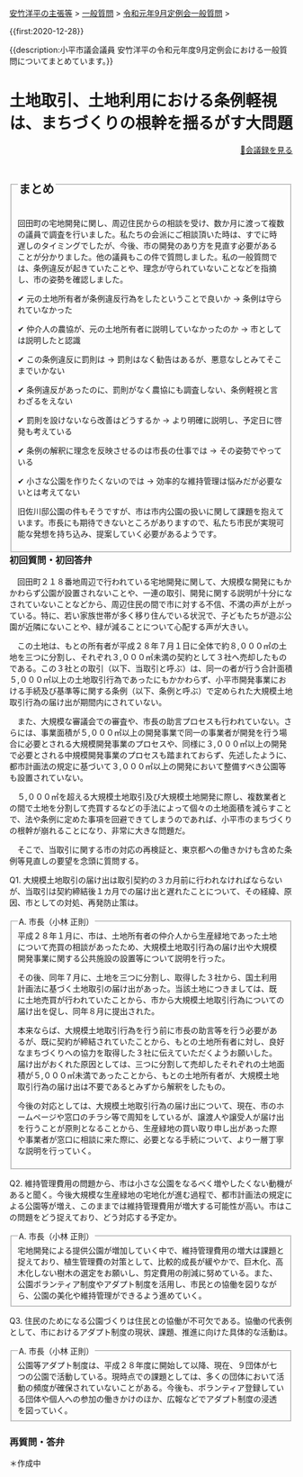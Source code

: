 <p class="breadcrumbs"><a href="../../../index.md">安竹洋平の主張等</a> > <a href="../../index.md">一般質問</a> > <a href="./index.md">令和元年9月定例会一般質問</a> > 

{{first:2020-12-28}}

{{description:小平市議会議員 安竹洋平の令和元年度9月定例会における一般質問についてまとめています。}}

<style type="text/css">
h4 {
  text-decoration: underline;
}
</style>

# 土地取引、土地利用における条例軽視は、まちづくりの根幹を揺るがす大問題

<p style="text-align:right"><a href="https://ssp.kaigiroku.net/tenant/kodaira/SpMinuteView.html?council_id=1078&schedule_id=17&minute_id=169&is_search=true">📄会議録を見る</a></p>

<fieldset class="point">
  <legend>
    <h2 class="point"> まとめ </h2>
  </legend>
  <p class="point">回田町の宅地開発に関し、周辺住民からの相談を受け、数か月に渡って複数の議員で調査を行いました。私たちの会派にご相談頂いた時は、すでに時遅しのタイミングでしたが、今後、市の開発のあり方を見直す必要があることが分かりました。他の議員もこの件で質問しました。私の一般質問では、条例違反が起きていたことや、理念が守られていないことなどを指摘し、市の姿勢を確認しました。</p>
  <p class="point">✔ 元の土地所有者が条例違反行為をしたということで良いか<span> → 条例は守られていなかった</span></p>
  <p class="point">✔ 仲介人の農協が、元の土地所有者に説明していなかったのか<span>  → 市としては説明したと認識</span></p>
  <p class="point">✔ この条例違反に罰則は<span>  → 罰則はなく勧告はあるが、悪意なしとみてそこまでいかない</span></p>
  <p class="point">✔ 条例違反があったのに、罰則がなく農協にも調査しない、条例軽視と言わざるをえない</span></p>
  <p class="point">✔ 罰則を設けないなら改善はどうするか<span> → より明確に説明し、予定日に啓発も考えている</span></p>
  <p class="point">✔ 条例の解釈に理念を反映させるのは市長の仕事では<span> → その姿勢でやっている</span></p>
  <p class="point">✔ 小さな公園を作りたくないのでは<span> → 効率的な維持管理は悩みだが必要ないとは考えてない</span></p>
  <p class="point">旧佐川邸公園の件もそうですが、市は市内公園の扱いに関して課題を抱えています。市長にも期待できないところがありますので、私たち市民が実現可能な発想を持ち込み、提案していく必要があるようです。</p>
</fieldset>

<h3 style="margin-top:0"> 初回質問・初回答弁</h3>

<div class="letter">

　回田町２１８番地周辺で行われている宅地開発に関して、大規模な開発にもかかわらず公園が設置されないことや、一連の取引、開発に関する説明が十分になされていないことなどから、周辺住民の間で市に対する不信、不満の声が上がっている。特に、若い家族世帯が多く移り住んでいる状況で、子どもたちが遊ぶ公園が近隣にないことや、緑が減ることについて心配する声が大きい。

　この土地は、もとの所有者が平成２８年７月１日に全体で約８,０００㎡の土地を三つに分割し、それぞれ３,０００㎡未満の契約として３社へ売却したものである。この３社との取引（以下、当取引と呼ぶ）は、同一の者が行う合計面積５,０００㎡以上の土地取引行為であったにもかかわらず、小平市開発事業における手続及び基準等に関する条例（以下、条例と呼ぶ）で定められた大規模土地取引行為の届け出が期間内にされていない。

　また、大規模な審議会での審査や、市長の助言プロセスも行われていない。さらには、事業面積が５,０００㎡以上の開発事業で同一の事業者が開発を行う場合に必要とされる大規模開発事業のプロセスや、同様に３,０００㎡以上の開発で必要とされる中規模開発事業のプロセスも踏まれておらず、先述したように、都市計画法の規定に基づいて３,０００㎡以上の開発において整備すべき公園等も設置されていない。

　５,０００㎡を超える大規模土地取引及び大規模土地開発に際し、複数業者との間で土地を分割して売買するなどの手法によって個々の土地面積を減らすことで、法や条例に定めた事項を回避できてしまうのであれば、小平市のまちづくりの根幹が崩れることになり、非常に大きな問題だ。

　そこで、当取引に関する市の対応の再検証と、東京都への働きかけも含めた条例等見直しの要望を念頭に質問する。


<span class="q-a">Q1.</span> 大規模土地取引の届け出は取引契約の３カ月前に行われなければならないが、当取引は契約締結後１カ月での届け出と遅れたことについて、その経緯、原因、市としての対処、再発防止策は。

<fieldset class="touben">
<legend><span class="q-a">A.</span> 市長（小林 正則）</legend>
平成２８年１月に、市は、土地所有者の仲介人から生産緑地であった土地について売買の相談があったため、大規模土地取引行為の届け出や大規模開発事業に関する公共施設の設置等について説明を行った。

その後、同年７月に、土地を三つに分割し、取得した３社から、国土利用計画法に基づく土地取引の届け出があった。当該土地につきましては、既に土地売買が行われていたことから、市から大規模土地取引行為についての届け出を促し、同年８月に提出された。

本来ならば、大規模土地取引行為を行う前に市長の助言等を行う必要があるが、既に契約が締結されていたことから、もとの土地所有者に対し、良好なまちづくりへの協力を取得した３社に伝えていただくようお願いした。届け出がおくれた原因としては、三つに分割して売却したそれぞれの土地面積が５,０００㎡未満であったことから、もとの土地所有者が、大規模土地取引行為の届け出は不要であるとみずから解釈をしたもの。

今後の対応としては、大規模土地取引行為の届け出について、現在、市のホームページや窓口のチラシ等で周知をしているが、譲渡人や譲受人が届け出を行うことが原則となることから、生産緑地の買い取り申し出があった際や事業者が窓口に相談に来た際に、必要となる手続について、より一層丁寧な説明を行っていく。
</fieldset>

<span class="q-a">Q2.</span> 維持管理費用の問題から、市は小さな公園をなるべく増やしたくない動機があると聞く。今後大規模な生産緑地の宅地化が進む過程で、都市計画法の規定による公園等が増え、このままでは維持管理費用が増大する可能性が高い。市はこの問題をどう捉えており、どう対応する予定か。

<fieldset class="touben">
<legend><span class="q-a">A.</span> 市長（小林 正則）</legend>
宅地開発による提供公園が増加していく中で、維持管理費用の増大は課題と捉えており、植生管理費の対策として、比較的成長が緩やかで、巨木化、高木化しない樹木の選定をお願いし、剪定費用の削減に努めている。また、公園ボランティア制度やアダプト制度を活用し、市民との協働を図りながら、公園の美化や維持管理ができるよう進めていく。
</fieldset>

<span class="q-a">Q3.</span> 住民のためになる公園づくりは住民との協働が不可欠である。協働の代表例として、市におけるアダプト制度の現状、課題、推進に向けた具体的な活動は。
 
<fieldset class="touben">
<legend><span class="q-a">A.</span> 市長（小林 正則）</legend>
公園等アダプト制度は、平成２８年度に開始して以降、現在、９団体が七つの公園で活動している。現時点での課題としては、多くの団体において活動の頻度が確保されていないことがある。今後も、ボランティア登録している団体や個人への参加の働きかけのほか、広報などでアダプト制度の浸透を図っていく。
</fieldset>

</div>


### 再質問・答弁


＊作成中